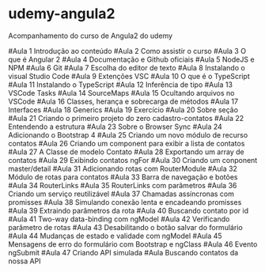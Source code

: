 # udemy-angula2
Acompanhamento do curso de Angula2 do udemy

#Aula 1
    Introdução ao conteúdo
#Aula 2
    Como assistir o curso
#Aula 3
    O que é Angular 2
#Aula 4
    Documentação e Github oficiais
#Aula 5
    NodeJS e NPM
#Aula 6
    Git
#Aula 7
    Escolha do editor de texto
#Aula 8
    Instalando o visual Studio Code
#Aula 9
    Extenções VSC
#Aula 10
    O que é o TypeScript
#Aula 11
    Instalando o TypeScript
#Aula 12
    Inferência de tipo
#Aula 13
    VSCode Tasks
#Aula 14 
    SourceMaps
#Aula 15
    Ocultando arquivos no VSCode
#Aula 16
    Classes, herança e sobrecarga de métodos
#Aula 17
    Interfaces
#Aula 18
    Generics
#Aula 19
    Exercício
#Aula 20
    Sobre seção
#Aula 21
    Criando o primeiro projeto do zero
    cadastro-contatos
#Aula 22
    Entendendo a estrutura
#Aula 23
    Sobre o Browser Sync
#Aula 24
    Adicionando o Bootstrap 4
#Aula 25
    Criando um novo módulo de recurso
    contatos
#Aula 26
    Criando um component para exibir a lista de contatos
#Aula 27
    A Classe de modelo Contato
#Aula 28
    Exportando um array de contatos
#Aula 29
    Exibindo contatos ngFor
#Aula 30
    Criando um conponent master/detail
#Aula 31
    Adicionando rotas com RouterModule
#Aula 32
    Módulo de rotas para contatos
#Aula 33
    Barra de navegação e botões
#Aula 34
    RouterLinks
#Aula 35
    RouterLinks com parâmetros
#Aula 36
    Criando um serviço reutilizável
#Aula 37
    Chamadas assíncronas com promisses
#Aula 38
    Simulando conexão lenta e encadeando promisses
#Aula 39
    Extraindo parâmetros da rota
#Aula 40
    Buscando contato por id
#Aula 41
    Two-way data-binding com ngModel
#Aula 42
    Verificando parâmetro de rotas
#Aula 43
    Desabilitando o botão salvar do formulário
#Aula 44
    Mudanças de estado e validade com ngModel
#Aula 45
    Mensagens de erro do formulário com Bootstrap e ngClass
#Aula 46
    Evento ngSubmit
#Aula 47
    Criando API simulada
#Aula 
    Buscando contatos da nossa API